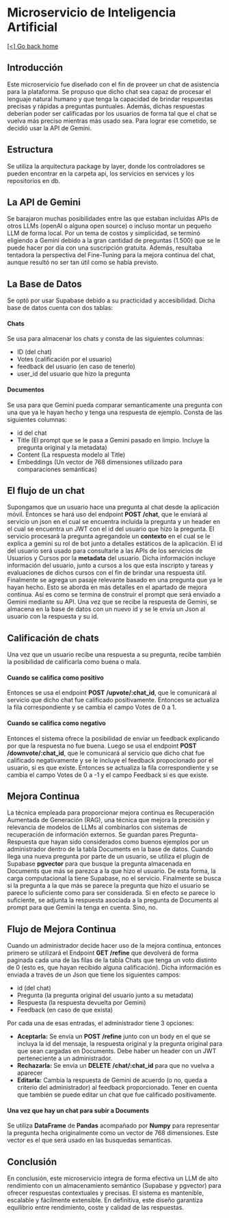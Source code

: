 # Microservicio de Inteligencia Artificial

[[<] Go back home](../README.md)

## Introducción 
Este microservicio fue diseñado con el fin de proveer un chat de asistencia para la plataforma. Se propuso que dicho chat sea capaz de procesar el lenguaje natural humano y que tenga la capacidad de brindar respuestas precisas y rápidas a preguntas puntuales. Además, dichas respuestas deberían poder ser calificadas por los usuarios de forma tal que el chat se vuelva más preciso mientras más usado sea.
Para lograr ese cometido, se decidió usar la API de Gemini.


## Estructura

Se utiliza la arquitectura package by layer, donde los controladores se pueden encontrar en la carpeta api, los servicios en services y los repositorios en db.

## La API de Gemini
Se barajaron muchas posibilidades entre las que estaban incluídas APIs de otros LLMs (openAI o alguna open source) o incluso montar un pequeño LLM de forma local.
Por un tema de costos y simplicidad, se terminó eligiendo a Gemini debido a la gran cantidad de preguntas (1.500) que se le puede hacer por día con una suscripción gratuita.
Además, resultaba tentadora la perspectiva del Fine-Tuning para la mejora continua del chat, aunque resultó no ser tan útil como se había previsto.

## La Base de Datos
Se optó por usar Supabase debido a su practicidad y accesibilidad. Dicha base de datos cuenta con dos tablas: 
####  Chats 
Se usa para almacenar los chats y consta de las siguientes columnas:
- ID (del chat)
- Votes (calificación por el usuario)
- feedback del usuario (en caso de tenerlo)
- user_id del usuario que hizo la pregunta

####  Documentos
Se usa para que Gemini pueda comparar semanticamente una pregunta con una que ya le hayan hecho y tenga una respuesta de ejemplo. Consta de las siguientes columnas:
- id del chat
- Title (El prompt que se le pasa a Gemini pasado en limpio. Incluye la pregunta original y la metadata)
- Content (La respuesta modelo al Title)
- Embeddings (Un vector de 768 dimensiones utilizado para comparaciones semánticas)



## El flujo de un chat
Supongamos que un usuario hace una pregunta al chat desde la aplicación móvil. Entonces se hará uso del endpoint **POST** **/chat**, que le enviará al servicio un json en el cual se encuentra incluída la pregunta y un header en el cual se encuentra un JWT con el id del usuario que hizo la pregunta. El servicio procesará la pregunta agregandole un **contexto** en el cual se le explica a gemini su rol de bot junto a detalles estáticos de la aplicación. El id del usuario será usado para consultarle a las APIs de los servicios de Usuarios y Cursos por la **metadata** del usuario. Dicha información incluye información del usuario, junto a cursos a los que esta inscripto y tareas y evaluaciones de dichos cursos con el fin de brindar una respuesta útil.
Finalmente se agrega un pasaje relevante basado en una pregunta que ya le hayan hecho. Esto se aborda en más detalles en el apartado de mejora continua.
Así es como se termina de construir el prompt que será enviado a Gemini mediante su API. 
Una vez que se recibe la respuesta de Gemini, se almacena en la base de datos con un nuevo id y se le envía un Json al usuario con la respuesta y su id.

## Calificación de chats
Una vez que un usuario recibe una respuesta a su pregunta, recibe también la posibilidad de calificarla como buena o mala.

####  Cuando se califica como positivo
Entonces se usa el endpoint **POST** **/upvote/:chat_id**, que le comunicará al servicio que dicho chat fue calificado positivamente. Entonces se actualiza la fila correspondiente y se cambia el campo Votes de 0 a 1.

####  Cuando se califica como negativo
Entonces el sistema ofrece la posibilidad de enviar un feedback explicando por que la respuesta no fue buena. Luego se usa el endpoint **POST** **/downvote/:chat_id**, que le comunicará al servicio que dicho chat fue calificado negativamente y se le incluye el feedback propocionado por el usuario, si es que existe. Entonces se actualiza la fila correspondiente y se cambia el campo Votes de 0 a -1 y el campo Feedback si es que existe.


## Mejora Continua

La técnica empleada para proporcionar mejora continua es Recuperación Aumentada de Generación (RAG), una técnica que mejora la precisión y relevancia de modelos de LLMs al combinarlos con sistemas de recuperación de información externos. Se guardan pares Pregunta-Respuesta que hayan sido considerados como buenos ejemplos por un administrador dentro de la tabla Documents en la base de datos.
Cuando llega una nueva pregunta por parte de un usuario, se utiliza el plugin de Supabase **pgvector** para que busque la pregunta almacenada en Documents que más se parezca a la que hizo el usuario. De esta forma, la carga computacional la tiene Supabase, no el servicio.
Finalmente se busca si la pregunta a la que más se parece la pregunta que hizo el usuario se parece lo suficiente como para ser considerada. Si en efecto se parece lo suficiente, se adjunta la respuesta asociada a la pregunta de Documents al prompt para que Gemini la tenga en cuenta. Sino, no.


## Flujo de Mejora Continua

Cuando un administrador decide hacer uso de la mejora continua, entonces primero se utilizará el Endpoint **GET** **/refine** que devolverá de forma paginada cada una de las filas de la tabla Chats que tenga un voto distinto de 0 (esto es, que hayan recibido alguna calificación). Dicha información es enviada a través de un Json que tiene los siguientes campos:
- id (del chat)
- Pregunta (la pregunta original del usuario junto a su metadata)
- Respuesta (la respuesta devuelta por Gemini)
- Feedback (en caso de que exista)

Por cada una de esas entradas, el administrador tiene 3 opciones:

- **Aceptarla:**
    Se envía un **POST** **/refine** junto con un body en el que se incluya la id del mensaje, la respuesta original y la pregunta original para que sean cargadas en Documents. Debe haber un header con un JWT perteneciente a un administrador.
- **Rechazarla:**
    Se envía un **DELETE** **/chat/:chat_id** para que no vuelva a aparecer
- **Editarla:**
    Cambia la respuesta de Gemini de acuerdo (o no, queda a criterio del administrador) al feedback proporcionado. Tener en cuenta que también se puede editar un chat que fue calificado positivamente.

#### Una vez que hay un chat para subir a Documents
Se utiliza **DataFrame** de **Pandas** acompañado por **Numpy** para representar la pregunta hecha originalmente como un vector de 768 dimensiones. Este vector es el que será usado en las busquedas semanticas.



## Conclusión

En conclusión, este microservicio integra de forma efectiva un LLM de alto rendimiento  con un almacenamiento semántico (Supabase y pgvector) para ofrecer respuestas contextuales y precisas. El sistema es mantenible, escalable y fácilmente extensible. En definitiva, este diseño garantiza equilibrio  entre rendimiento, coste y calidad de las respuestas.
